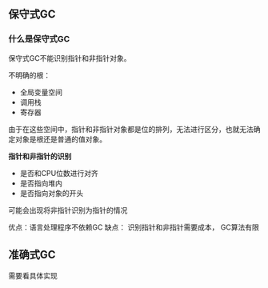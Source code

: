 
## 保守式GC

### 什么是保守式GC
保守式GC不能识别指针和非指针对象。

不明确的根：
* 全局变量空间
* 调用栈
* 寄存器

由于在这些空间中，指针和非指针对象都是位的排列，无法进行区分，也就无法确定对象是根还是普通的值对象。

**指针和非指针的识别**

* 是否和CPU位数进行对齐
* 是否指向堆内
* 是否指向对象的开头

可能会出现将非指针识别为指针的情况

优点：语言处理程序不依赖GC
缺点： 识别指针和非指针需要成本， GC算法有限


## 准确式GC
需要看具体实现



